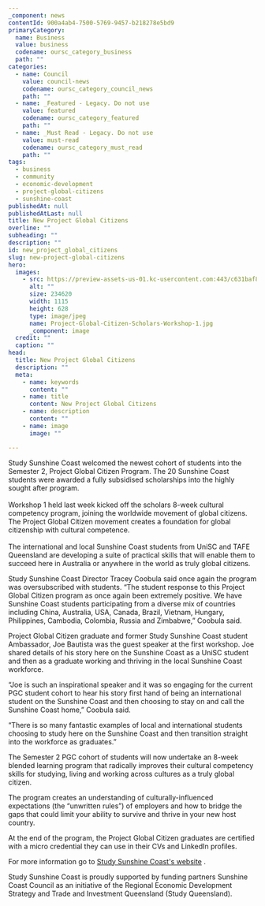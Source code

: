 ```yaml
---
_component: news
contentId: 900a4ab4-7500-5769-9457-b218278e5bd9
primaryCategory:
  name: Business
  value: business
  codename: oursc_category_business
  path: ""
categories:
  - name: Council
    value: council-news
    codename: oursc_category_council_news
    path: ""
  - name: _Featured - Legacy. Do not use
    value: featured
    codename: oursc_category_featured
    path: ""
  - name: _Must Read - Legacy. Do not use
    value: must-read
    codename: oursc_category_must_read
    path: ""
tags:
  - business
  - community
  - economic-development
  - project-global-citizens
  - sunshine-coast
publishedAt: null
publishedAtLast: null
title: New Project Global Citizens
overline: ""
subheading: ""
description: ""
id: new_project_global_citizens
slug: new-project-global-citizens
hero:
  images:
    - src: https://preview-assets-us-01.kc-usercontent.com:443/c631baf8-1b46-001f-580c-d0001b68b4a8/0684129c-ff9c-47e6-b496-a0fc3c540bec/Project-Global-Citizen-Scholars-Workshop-1.jpg
      alt: ""
      size: 234620
      width: 1115
      height: 628
      type: image/jpeg
      name: Project-Global-Citizen-Scholars-Workshop-1.jpg
      _component: image
  credit: ""
  caption: ""
head:
  title: New Project Global Citizens
  description: ""
  meta:
    - name: keywords
      content: ""
    - name: title
      content: New Project Global Citizens
    - name: description
      content: ""
    - name: image
      image: ""

---
```

Study Sunshine Coast welcomed the newest cohort of students into the Semester 2, Project Global Citizen Program. The 20 Sunshine Coast students were awarded a fully subsidised scholarships into the highly sought after program.\
 \
Workshop 1 held last week kicked off the scholars 8-week cultural competency program, joining the worldwide movement of global citizens. The Project Global Citizen movement creates a foundation for global citizenship with cultural competence.\
 \
The international and local Sunshine Coast students from UniSC and TAFE Queensland are developing a suite of practical skills that will enable them to succeed here in Australia or anywhere in the world as truly global citizens.

Study Sunshine Coast Director Tracey Coobula said once again the program was oversubscribed with students. “The student response to this Project Global Citizen program as once again been extremely positive. We have Sunshine Coast students participating from a diverse mix of countries including China, Australia, USA, Canada, Brazil, Vietnam, Hungary, Philippines, Cambodia, Colombia, Russia and Zimbabwe,” Coobula said.

Project Global Citizen graduate and former Study Sunshine Coast student Ambassador, Joe Bautista was the guest speaker at the first workshop. Joe shared details of his story here on the Sunshine Coast as a UniSC student and then as a graduate working and thriving in the local Sunshine Coast workforce.

“Joe is such an inspirational speaker and it was so engaging for the current PGC student cohort to hear his story first hand of being an international student on the Sunshine Coast and then choosing to stay on and call the Sunshine Coast home,” Coobula said.

“There is so many fantastic examples of local and international students choosing to study here on the Sunshine Coast and then transition straight into the workforce as graduates.”

The Semester 2 PGC cohort of students will now undertake an 8-week blended learning program that radically improves their cultural competency skills for studying, living and working across cultures as a truly global citizen.

The program creates an understanding of culturally-influenced expectations (the “unwritten rules”) of employers and how to bridge the gaps that could limit your ability to survive and thrive in your new host country.

At the end of the program, the Project Global Citizen graduates are certified with a micro credential they can use in their CVs and LinkedIn profiles.

For more information go to [Study Sunshine Coast's website](https://www.studysunshinecoast.com.au/program/project-global-citizen/)
.

Study Sunshine Coast is proudly supported by funding partners Sunshine Coast Council as an initiative of the Regional Economic Development Strategy and Trade and Investment Queensland (Study Queensland).

